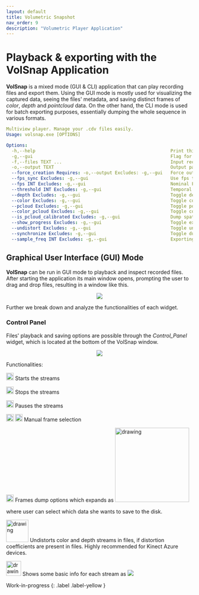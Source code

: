 ```yaml
---
layout: default
title: Volumetric Snapshot
nav_order: 9
description: "Volumetric Player Application"
---
```


# Playback & exporting with the VolSnap Application

__VolSnap__ is a mixed mode (GUI & CLI) application that can play recording files and export them.
Using the GUI mode is mostly used for visualizing the captured data, seeing the files' metadata, and saving distinct frames of _color_, _depth_ and _pointcloud_ data.
On the other hand, the CLI mode is used for batch exporting purposes, essentially dumping the whole sequence in various formats.

```yaml
Multiview player. Manage your .cdv files easily.
Usage: volsnap.exe [OPTIONS]

Options:
  -h,--help                                                   Print this help message and exit
  -g,--gui                                                    Flag for GUI mode.
  -f,--files TEXT ...                                         Input recordings.
  -o,--output TEXT                                            Output path.
  --force_creation Requires: -o,--output Excludes: -g,--gui   Force output path creation.
  --fps_sync Excludes: -g,--gui                               Use fps to compute synchronization threshold.
  --fps INT Excludes: -g,--gui                                Nominal FPS of the recordings files (default: 30)
  --threshold INT Excludes: -g,--gui                          Temporal offset that used for grouping frames. (default: 16 ms)
  --depth Excludes: -g,--gui                                  Toggle depth dumping.
  --color Excludes: -g,--gui                                  Toggle color dumping.
  --pcloud Excludes: -g,--gui                                 Toggle pointcloud dumping.
  --color_pcloud Excludes: -g,--gui                           Toggle colored point cloud dumping.
  --is_pcloud_calibrated Excludes: -g,--gui                   Dump spatially aligned point clouds (implies calibrated recordings).
  --show_progress Excludes: -g,--gui                          Toggle exporting progress bar.
  --undistort Excludes: -g,--gui                              Toggle undistortion of both color and depth data.
  --synchronize Excludes: -g,--gui                            Toggle dumping of sychronized data.
  --sample_freq INT Excludes: -g,--gui                        Exporting frequency, i.e. save every "sample_freq" frames. (default: 1)
```

## Graphical User Interface (GUI) Mode

**VolSnap** can be run in GUI mode to playback and inspect recorded files. 
After starting the application its main window opens, prompting the user to drag and drop files, resulting in a window like this.

<p align="center">
    <img src="../../assets/images/volsnap/dropped.png"/>
</p>

Further we break down and analyze the functionalities of each widget.

### Control Panel
Files' playback and saving options are possible through the _Control_Panel_ widget, which is located at the bottom of the VolSnap window.
<p align="center">
    <img src="../../assets/images/volsnap/control_panel/control_panel.png"/>
</p>

Functionalities:
<p align="left">
    <img src="../../assets/images/volsnap/control_panel/play.png" alt="drawing" width="20"/>
    Starts the streams
</p>

<p align="left">
    <img src="../../assets/images/volsnap/control_panel/stop.png" alt="drawing" width="20"/>
    Stops the streams
</p>

<p align="left">
    <img src="../../assets/images/volsnap/control_panel/pause.png" alt="drawing" width="20"/>
    Pauses the streams
</p>

<p align="left">
    <img src="../../assets/images/volsnap/control_panel/previous.png" alt="drawing" width="20"/>
    <img src="../../assets/images/volsnap/control_panel/next.png" alt="drawing" width="20"/>
    Manual frame selection
</p>

<p align="left">
    <img src="../../assets/images/volsnap/control_panel/dump_button.png" alt="drawing" width="20"/>
    Frames dump options which expands as 
    <img src="../../assets/images/volsnap/control_panel/dumping_options.png" alt="drawing" width="200"/>
</p>
where user can select which data she wants to save to the disk.

<p align="left">
    <img src="../../assets/images/volsnap/control_panel/undistort.png" alt="drawing" width="60"/>
    Undistorts color and depth streams in files, if distortion coefficients are present in files. Highly recommended for Kinect Azure devices.
</p>

<p align="left">
    <img src="../../assets/images/volsnap/control_panel/info.png" alt="drawing" width="40"/>
    Shows some basic info for each stream as 
    <img src="../../assets/images/volsnap/control_panel/information.png"/>
</p>

Work-in-progress
{: .label .label-yellow }